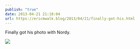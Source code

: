 ```yaml
---
publish: "true"
date: 2013-04-21 21:10:04
url: https://ericmwalk.blog/2013/04/21/finally-got-his.html
---
```


Finally got his photo with Nordy.

![](https://ericmwalk.blog/uploads/2022/37bb52c6b3.jpg)